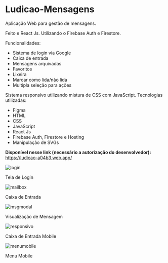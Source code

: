 # Ludicao-Mensagens

Aplicação Web para gestão de mensagens.

Feito e React Js. Utilizando o Firebase Auth e Firestore.

Funcionalidades:
- Sistema de login via Google
- Caixa de entrada
- Mensagens arquivadas
- Favoritos
- Lixeira
- Marcar como lida/não lida
- Multipla seleção para ações

Sistema responsivo utilizando mistura de CSS com JavaScript.
Tecnologias utilizadas:
- Figma
- HTML
- CSS
- JavaScript
- React Js
- Firebase Auth, Firestore e Hosting
- Manipulação de SVGs 

**Disponível nesse link (necessário a autorização do desenvolvedor):**
https://ludicao-a04b3.web.app/

![login](https://user-images.githubusercontent.com/105991626/199095986-de4a1c39-f627-4663-a930-b2a8e705530f.jpg)

Tela de Login

![mailbox](https://user-images.githubusercontent.com/105991626/199096009-3be31bd7-c972-4cdf-8b7e-7d4266c96252.jpg)

Caixa de Entrada

![msgmodal](https://user-images.githubusercontent.com/105991626/199096018-3502c7c3-cb37-49f3-b9d4-83b5cbb98731.jpg)

Visualização de Mensagem

![responsivo](https://user-images.githubusercontent.com/105991626/199096047-fb001fa8-9a43-440d-86e3-05bbd9a19807.jpg)

Caixa de Entrada Mobile

![menumobile](https://user-images.githubusercontent.com/105991626/199096034-33744ceb-3503-4254-97d3-e06c1c9c5582.jpg)

Menu Mobile


